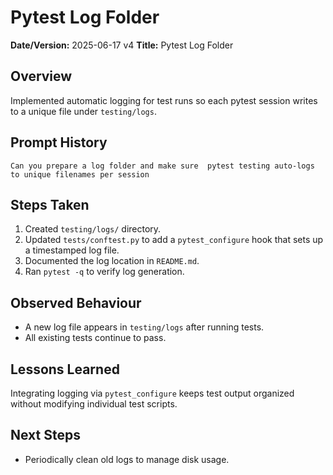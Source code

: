 # Pytest Log Folder

**Date/Version:** 2025-06-17 v4
**Title:** Pytest Log Folder

## Overview
Implemented automatic logging for test runs so each pytest session writes to a unique file under `testing/logs`.

## Prompt History
```
Can you prepare a log folder and make sure  pytest testing auto-logs to unique filenames per session
```

## Steps Taken
1. Created `testing/logs/` directory.
2. Updated `tests/conftest.py` to add a `pytest_configure` hook that sets up a timestamped log file.
3. Documented the log location in `README.md`.
4. Ran `pytest -q` to verify log generation.

## Observed Behaviour
- A new log file appears in `testing/logs` after running tests.
- All existing tests continue to pass.

## Lessons Learned
Integrating logging via `pytest_configure` keeps test output organized without modifying individual test scripts.

## Next Steps
- Periodically clean old logs to manage disk usage.
